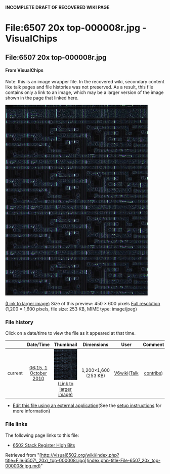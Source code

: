 **INCOMPLETE DRAFT OF RECOVERED WIKI PAGE**

# File:6507 20x top-000008r.jpg - VisualChips

## File:6507 20x top-000008r.jpg

#### From VisualChips


Note: this is an image wrapper file. In the recovered wiki,
secondary content like talk pages and file histories was
not preserved. As a result, this file contains only a link
to an image, which may be a larger version of the image shown
in the page that linked here.

![File:6507 20x top-000008r.jpg](images/thumb/8/89/6507_20x_top-000008r.jpg/450px-6507_20x_top-000008r.jpg)

[(Link to larger image)](images/8/89/6507_20x_top-000008r.jpg)
Size of this preview: 450 × 600 pixels
[Full resolution](images/8/89/6507_20x_top-000008r.jpg)‎ (1,200 × 1,600 pixels, file size: 253 KB, MIME type: image/jpeg)

### File history

Click on a date/time to view the file as it appeared at that time.

| | Date/Time | Thumbnail | Dimensions | User | Comment |
|:---:|:---:|:---:|:---:|:---:|:---:|
| current | [06:15, 1 October 2010](images/8/89/6507_20x_top-000008r.jpg) | ![Thumbnail for version as of 06:15, 1 October 2010](images/thumb/8/89/6507_20x_top-000008r.jpg/90px-6507_20x_top-000008r.jpg) [(Link to larger image)](images/8/89/6507_20x_top-000008r.jpg) | 1,200×1,600 (253 KB) | [V6wiki](index.php-title-User-V6wiki.md)([Talk](index.php-title-User_talk-V6wiki.md) | [contribs](./index.php%3Ftitle=Special:Contributions/V6wiki.md)) | |

- [Edit this file using an external application](index.php-title-File-6507_20x_top-000008r.jpg.md)(See the [setup instructions](http://www.mediawiki.org/wiki/Manual:External_editors) for more information)

### File links

The following page links to this file:

- [6502 Stack Register High Bits](index.php-title-6502_Stack_Register_High_Bits.md)

Retrieved from "[http://visual6502.org/wiki/index.php?title=File:6507\_20x\_top-000008r.jpg](index.php-title-File-6507_20x_top-000008r.jpg.md)"

